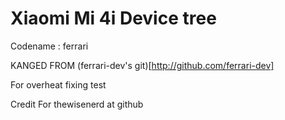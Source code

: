 Xiaomi Mi 4i Device tree
==================================================

Codename : ferrari


KANGED FROM (ferrari-dev's git)[http://github.com/ferrari-dev]

For overheat fixing test


Credit For thewisenerd at github
